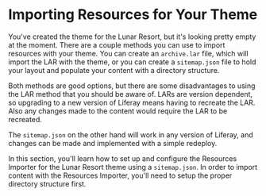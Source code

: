 # Importing Resources for Your Theme

You've created the theme for the Lunar Resort, but it's looking pretty empty at 
the moment. There are a couple methods you can use to import resources with your 
theme. You can create an `archive.lar` file, which will import the LAR with the 
theme, or you can create a `sitemap.json` file to hold your layout and populate 
your content with a directory structure.

Both methods are good options, but there are some disadvantages to using the LAR 
method that you should be aware of. LARs are version dependent, so upgrading to 
a new version of Liferay means having to recreate the LAR. Also any changes made 
to the content would require the LAR to be recreated.

The `sitemap.json` on the other hand will work in any version of Liferay, and 
changes can be made and implemented with a simple redeploy.

In this section, you'll learn how to set up and configure the Resources Importer 
for the Lunar Resort theme using a `sitemap.json`. In order to import content 
with the Resources Importer, you'll need to setup the proper directory structure 
first.